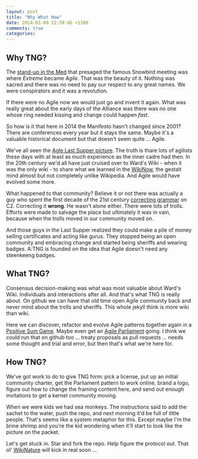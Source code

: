 ```yaml
---
layout: post
title: "Why What How"
date: 2014-03-09 22:59:46 +1100
comments: true
categories: 
---
```

## Why TNG?

The [stand-up in the
Med](http://www.compelcon.se/gallery/XP2000/XP2000_A_037?full=1) that presaged
the famous Snowbird meeting was where _Extreme_ became _Agile_.  That was
the beauty of it. Nothing was sacred and there was no need to pay our respect
to any great names. We were conspirators and it was a revolution. 

If there were no Agile now we would just go and invent it again. 
What was really great about the early days of the Alliance was there
was no one whose ring needed kissing and change could happen _fast_. 

So how is it that here in 2014 the Manifesto hasn't changed since 2001?  There
are conferences every year but it stays the same. Maybe it's a valuable
historical document but that doesn't seem quite ...  Agile.  
<!-- more -->

We've all seen the [Agle Last Supper
picture](http://agilemanifesto.org/background.jpg). The truth is thare lots of
agilists these days with at least as much experience as the inner cadre had
then. In the 20th century we'd all have just cruised over to Ward's Wiki -
when it was the only wiki - to share what we learned in the
[WikiNow](http://www.c2.com/cgi/wiki?WikiNow), the gestalt mind almost but not
completely unlike Wikipedia. And Agile would have evolved some more.

What happened to that community? Believe it or not there was actually a guy
who spent the first decade of the 21st century [correcting
grammar](http://www.c2.com/cgi/wiki?GrammarVandal) on C2. Correcting it
**wrong**. He wasn't alone either. There were lots of trolls. Efforts were
made to salvage the place but ultimately it was in vain, because when the
trolls moved in our community moved on. 

And those guys in the Last Supper realized they could make a pile of money
selling certificates and acting like gurus. They stopped being an open
community and embracing change and started being sheriffs and wearing
badges. A:TNG is founded on the idea that Agile doesn't need any steenkeeng
badges.

## What TNG?

Consensus decision-making was what was most valuable about Ward's Wiki.
Individuals and interactions after all. And that's what TNG is really about.
On github we can have that old time open Agile community back and never mind
about the trolls and sheriffs. This whole jekyll think is more wiki than wiki.

Here we can discover, refactor and evolve Agile patterns together again in a
[Positive Sum Game](http://meatballwiki.org/wiki/NonZeroSumGame). Maybe even
get an [Agile Parliament](http://www.c2.com/cgi/wiki?AgileParliament) going. I
think we could run that on github too ... treaty proposals as pull requests
... needs some thought and trial and error, but then that's what we're here
for.

## How TNG?

We've got work to do to give TNG form: pick a license, put up an initial
community charter, get the Parliament pattern to work online. brand a
logo, figure out how to change the framing content here, and send out
enough invitations to get a kernel community moving. 

When we were kids we had sea monkeys. The instructions said to add the sachet
to the water, push the repo, and next morning it'd be full of little people.
That's seems like a system metaphor for this.  Except maybe I'm the brine
shrimp and you're the kid wondering when it'll start to look like the picture
on the packet.

Let's get stuck in. Star and fork the repo. Help figure the
protocol out. That ol' [WikiNature](http://www.c2.com/cgi/wiki?WikiNature)
will kick in real soon ...

